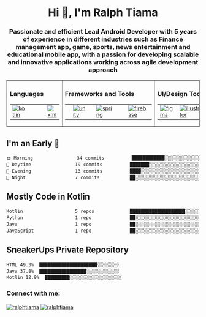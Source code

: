 <h1 align="center">Hi 👋, I'm Ralph Tiama</h1>
<h3 align="center">Passionate and efficient Lead Android Developer with 5 years of experience in different industries such as Finance management app, game, sports, news entertainment and educational mobile app, with a passion for developing scalable and innovative applications working across agile development approach</h3>

<table border="1" width="100%">
  <tr>
    <td>
      <h3>Languages</h3>
      <table width="100%">
        <tr>
          <td><a href="https://kotlinlang.org" target="_blank" rel="noreferrer"><img src="https://www.vectorlogo.zone/logos/kotlinlang/kotlinlang-icon.svg" alt="kotlin" width="30" height="30"/></a></td>
          <td><a href="https://www.java.com" target="_blank" rel="noreferrer"><img src="https://raw.githubusercontent.com/devicons/devicon/master/icons/java/java-original.svg" alt="java" width="30" height="30"/></a></td>
          <td><a href="https://www.python.org" target="_blank" rel="noreferrer"><img src="https://raw.githubusercontent.com/devicons/devicon/master/icons/python/python-original.svg" alt="python" width="30" height="30"/></a></td>
          <td><a href="https://www.w3schools.com/cs/" target="_blank" rel="noreferrer"><img src="https://raw.githubusercontent.com/devicons/devicon/master/icons/csharp/csharp-original.svg" alt="csharp" width="30" height="30"/></a></td>
          <td><a href="https://www.w3.org/XML/" target="_blank" rel="noreferrer"><img src="https://cdn-icons-png.flaticon.com/512/136/136526.png" alt="xml" width="30" height="30"/></a></td>
        </tr>
      </table>
    </td>
    <td>
      <h3>Frameworks and Tools</h3>
      <table width="100%">
        <tr>
          <td><a href="https://developer.android.com" target="_blank" rel="noreferrer"><img src="https://raw.githubusercontent.com/devicons/devicon/master/icons/android/android-original-wordmark.svg" alt="android" width="30" height="30"/></a></td>
          <td><a href="https://unity.com/" target="_blank" rel="noreferrer"><img src="https://www.vectorlogo.zone/logos/unity3d/unity3d-icon.svg" alt="unity" width="30" height="30"/></a></td>
          <td><a href="https://dotnet.microsoft.com/" target="_blank" rel="noreferrer"><img src="https://raw.githubusercontent.com/devicons/devicon/master/icons/dot-net/dot-net-original-wordmark.svg" alt="dotnet" width="30" height="30"/></a></td>
          <td><a href="https://spring.io/" target="_blank" rel="noreferrer"><img src="https://www.vectorlogo.zone/logos/springio/springio-icon.svg" alt="spring" width="30" height="30"/></a></td>
          <td><a href="https://www.mongodb.com/" target="_blank" rel="noreferrer"><img src="https://raw.githubusercontent.com/devicons/devicon/master/icons/mongodb/mongodb-original-wordmark.svg" alt="mongodb" width="30" height="30"/></a></td>
          <td><a href="https://www.mysql.com/" target="_blank" rel="noreferrer"><img src="https://raw.githubusercontent.com/devicons/devicon/master/icons/mysql/mysql-original-wordmark.svg" alt="mysql" width="30" height="30"/></a></td>
          <td><a href="https://firebase.google.com/" target="_blank" rel="noreferrer"><img src="https://www.vectorlogo.zone/logos/firebase/firebase-icon.svg" alt="firebase" width="30" height="30"/></a></td>
        </tr>
      </table>
    </td>
    <td>
      <h3>UI/Design Tools</h3>
      <table width="100%">
        <tr>
          <td><a href="https://www.figma.com/" target="_blank" rel="noreferrer"><img src="https://www.vectorlogo.zone/logos/figma/figma-icon.svg" alt="figma" width="30" height="30"/></a></td>
          <td><a href="https://www.adobe.com/in/products/illustrator.html" target="_blank" rel="noreferrer"><img src="https://www.vectorlogo.zone/logos/adobe_illustrator/adobe_illustrator-icon.svg" alt="illustrator" width="30" height="30"/></a></td>
          <td><a href="https://www.adobe.com/products/xd.html" target="_blank" rel="noreferrer"><img src="https://upload.wikimedia.org/wikipedia/commons/thumb/c/c2/Adobe_XD_CC_icon.svg/768px-Adobe_XD_CC_icon.svg.png?20210729021535" alt="xd" width="30" height="30"/></a></td>
          <td><a href="https://www.photoshop.com/en" target="_blank" rel="noreferrer"><img src="https://upload.wikimedia.org/wikipedia/commons/thumb/a/af/Adobe_Photoshop_CC_icon.svg/2101px-Adobe_Photoshop_CC_icon.svg.png" alt="photoshop" width="30" height="30"/></a></td>
          <td><a href="https://www.blender.org/" target="_blank" rel="noreferrer"><img src="https://download.blender.org/branding/community/blender_community_badge_white.svg" alt="blender" width="30" height="30"/></a></td>
        </tr>
      </table>
    </td>
    <td>
      <h3>Version Control</h3>
      <table width="100%">
        <tr>
          <td><a href="https://git-scm.com/" target="_blank" rel="noreferrer"><img src="https://www.vectorlogo.zone/logos/git-scm/git-scm-icon.svg" alt="git" width="30" height="30"/></a></td>
          <td><a href="https://about.gitlab.com/" target="_blank" rel="noreferrer"><img src="https://cdn4.iconfinder.com/data/icons/logos-and-brands/512/144_Gitlab_logo_logos-512.png" alt="gitlab" width="30" height="30"/></a></td>
          <td><a href="https://www.jenkins.io" target="_blank" rel="noreferrer"><img src="https://www.vectorlogo.zone/logos/jenkins/jenkins-icon.svg" alt="jenkins" width="30" height="30"/></a></td>
          <td><a href="https://postman.com" target="_blank" rel="noreferrer"><img src="https://www.vectorlogo.zone/logos/getpostman/getpostman-icon.svg" alt="postman" width="30" height="30"/></a></td>
          <td><a href="https://www.gerritcodereview.com/" target="_blank" rel="noreferrer"><img src="https://upload.wikimedia.org/wikipedia/commons/thumb/4/4d/Gerrit_icon.svg/1200px-Gerrit_icon.svg.png" alt="gerrit" width="30" height="30"/></a></td>
        </tr>
      </table>
    </td>
  </tr>
</table>

## I'm an Early 🐤

```markdown
🌞 Morning                34 commits          ████████████░░░░░░░░░░░░░   46.58 % 
🌆 Daytime                19 commits          ███████░░░░░░░░░░░░░░░░░░   26.03 % 
🌃 Evening                13 commits          ████░░░░░░░░░░░░░░░░░░░░░   17.81 % 
🌙 Night                  7 commits           ██░░░░░░░░░░░░░░░░░░░░░░░   09.59 %

```
## Mostly Code in Kotlin

```markdown
Kotlin                   5 repos             ████████████████████░░░░░   90.67 % 
Python                   1 repo              ██░░░░░░░░░░░░░░░░░░░░░░░   08.33 % 
Java                     1 repo              ██░░░░░░░░░░░░░░░░░░░░░░░   08.33 % 
JavaScript               1 repo              ██░░░░░░░░░░░░░░░░░░░░░░░   08.33 %
```

## SneakerUps Private Repository 

```markdown
HTML 49.3%  █████████████████████░░░░░░░░
Java 37.8%  █████████████████░░░░░░░░░░░░
Kotlin 12.9%  █████████░░░░░░░░░░░░░░░░░░░
```



<h3 align="left">Connect with me:</h3>
<p align="left">
<a href="https://dribbble.com/ralphtiama" target="blank"><img align="center" src="https://raw.githubusercontent.com/rahuldkjain/github-profile-readme-generator/master/src/images/icons/Social/dribbble.svg" alt="ralphtiama" height="30" width="40" /></a>
<a href="https://www.youtube.com/c/ralphtiama" target="blank"><img align="center" src="https://raw.githubusercontent.com/rahuldkjain/github-profile-readme-generator/master/src/images/icons/Social/youtube.svg" alt="ralphtiama" height="30" width="40" /></a>
</p>



